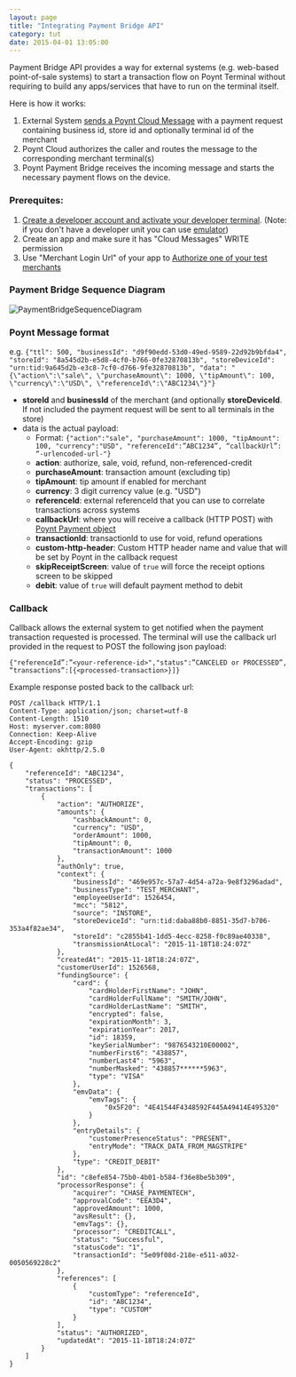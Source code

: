 ```yaml
---
layout: page
title: "Integrating Payment Bridge API"
category: tut
date: 2015-04-01 13:05:00
---
```


Payment Bridge API provides a way for external systems (e.g. web-based point-of-sale systems) to start a transaction flow on Poynt Terminal without requiring to build any apps/services that have to run on the terminal itself.

Here is how it works:

1. External System [sends a Poynt Cloud Message](http://poynt.github.io/developer/tut/poynt-cloud-messages.html) with a payment request containing business id, store id and optionally terminal id of the merchant
2. Poynt Cloud authorizes the caller and routes the message to the corresponding merchant terminal(s)
3. Poynt Payment Bridge receives the incoming message and starts the necessary payment flows on the device.

### Prerequites:

1. [Create a developer account and activate your developer terminal](http://poynt.github.io/developer/tut/activate-poynt-terminal.html). (Note: if you don't have a developer unit you can use [emulator](http://poynt.github.io/developer/tut/setup-poyntos.html))
2. Create an app and make sure it has "Cloud Messages" WRITE permission
3. Use "Merchant Login Url" of your app to [Authorize one of your test merchants](http://poynt.github.io/developer/tut/integrating-with-poynt-cloud-apis.html) 

### Payment Bridge Sequence Diagram

![PaymentBridgeSequenceDiagram]({{site.url}}/developer/assets/PaymentBridgeAPI.png)

### Poynt Message format

e.g. `{"ttl": 500, "businessId": "d9f90edd-53d0-49ed-9589-22d92b9bfda4", "storeId": "8a545d2b-e5d8-4cf0-b766-0fe32870813b", "storeDeviceId": "urn:tid:9a645d2b-e3c8-7cf0-d766-9fe32870813b", "data": "{\"action\":\"sale\", \"purchaseAmount\": 1000, \"tipAmount\": 100, \"currency\":\"USD\", \"referenceId\":\"ABC1234\"}"}`

* **storeId** and **businessId** of the merchant (and optionally **storeDeviceId**. If not included the payment request will be sent to all terminals in the store)
* data is the actual payload:
  * Format: `{"action":"sale", "purchaseAmount": 1000, "tipAmount": 100, "currency":"USD", "referenceId":”ABC1234”, “callbackUrl”: “-urlencoded-url-"}`
  * **action**: authorize, sale, void, refund, non-referenced-credit
  * **purchaseAmount**: transaction amount (excluding tip)
  * **tipAmount**: tip amount if enabled for merchant
  * **currency**: 3 digit currency value (e.g. "USD")
  * **referenceId**: external referenceId that you can use to correlate transactions across systems
  * **callbackUrl**: where you will receive a callback (HTTP POST) with [Poynt Payment object](http://poynt.github.io/developer/javadoc/co/poynt/os/model/Payment.html)
  * **transactionId**: transactionId to use for void, refund operations
  * **custom-http-header**: Custom HTTP header name and value that will be set by Poynt in the callback request
  * **skipReceiptScreen**: value of `true` will force the receipt options screen to be skipped
  * **debit**: value of `true` will default payment method to debit


### Callback

Callback allows the external system to get notified when the payment transaction requested is processed. The terminal will use the callback url provided in the request to POST the following json payload:

`{"referenceId”:”<your-reference-id>","status":”CANCELED or PROCESSED”, “transactions”:[{<processed-transaction>}]}`

Example response posted back to the callback url:

~~~
POST /callback HTTP/1.1
Content-Type: application/json; charset=utf-8
Content-Length: 1510
Host: myserver.com:8080
Connection: Keep-Alive
Accept-Encoding: gzip
User-Agent: okhttp/2.5.0

{
    "referenceId": "ABC1234",
    "status": "PROCESSED",
    "transactions": [
        {
            "action": "AUTHORIZE",
            "amounts": {
                "cashbackAmount": 0,
                "currency": "USD",
                "orderAmount": 1000,
                "tipAmount": 0,
                "transactionAmount": 1000
            },
            "authOnly": true,
            "context": {
                "businessId": "469e957c-57a7-4d54-a72a-9e8f3296adad",
                "businessType": "TEST_MERCHANT",
                "employeeUserId": 1526454,
                "mcc": "5812",
                "source": "INSTORE",
                "storeDeviceId": "urn:tid:daba88b0-8851-35d7-b706-353a4f82ae34",
                "storeId": "c2855b41-1dd5-4ecc-8258-f0c89ae40338",
                "transmissionAtLocal": "2015-11-18T18:24:07Z"
            },
            "createdAt": "2015-11-18T18:24:07Z",
            "customerUserId": 1526568,
            "fundingSource": {
                "card": {
                    "cardHolderFirstName": "JOHN",
                    "cardHolderFullName": "SMITH/JOHN",
                    "cardHolderLastName": "SMITH",
                    "encrypted": false,
                    "expirationMonth": 3,
                    "expirationYear": 2017,
                    "id": 18359,
                    "keySerialNumber": "9876543210E00002",
                    "numberFirst6": "438857",
                    "numberLast4": "5963",
                    "numberMasked": "438857******5963",
                    "type": "VISA"
                },
                "emvData": {
                    "emvTags": {
                        "0x5F20": "4E41544F4348592F445A49414E495320"
                    }
                },
                "entryDetails": {
                    "customerPresenceStatus": "PRESENT",
                    "entryMode": "TRACK_DATA_FROM_MAGSTRIPE"
                },
                "type": "CREDIT_DEBIT"
            },
            "id": "c8efe854-75b0-4b01-b584-f36e8be5b309",
            "processorResponse": {
                "acquirer": "CHASE_PAYMENTECH",
                "approvalCode": "EEA3D4",
                "approvedAmount": 1000,
                "avsResult": {},
                "emvTags": {},
                "processor": "CREDITCALL",
                "status": "Successful",
                "statusCode": "1",
                "transactionId": "5e09f08d-218e-e511-a032-0050569228c2"
            },
            "references": [
                {
                    "customType": "referenceId",
                    "id": "ABC1234",
                    "type": "CUSTOM"
                }
            ],
            "status": "AUTHORIZED",
            "updatedAt": "2015-11-18T18:24:07Z"
        }
    ]
}
~~~
